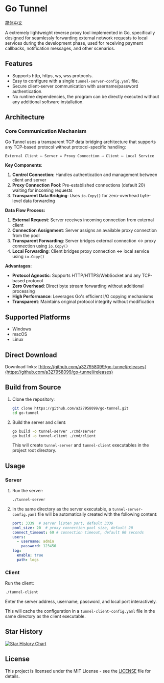 # Go Tunnel

[简体中文](README_zh.md)

A extremely lightweight reverse proxy tool implemented in Go, specifically designed for seamlessly forwarding external network requests to local services during the development phase, used for receiving payment callbacks, notification messages, and other scenarios.

## Features

- Supports http, https, ws, wss protocols.
- Easy to configure with a single `tunnel-server-config.yaml` file.
- Secure client-server communication with username/password authentication.
- No runtime dependencies, the program can be directly executed without any additional software installation.

## Architecture

### Core Communication Mechanism

Go Tunnel uses a transparent TCP data bridging architecture that supports any TCP-based protocol without protocol-specific handling:

```
External Client ↔ Server ↔ Proxy Connection ↔ Client ↔ Local Service
```

**Key Components:**

1. **Control Connection**: Handles authentication and management between client and server
2. **Proxy Connection Pool**: Pre-established connections (default 20) waiting for incoming requests
3. **Transparent Data Bridging**: Uses `io.Copy()` for zero-overhead byte-level data forwarding

**Data Flow Process:**

1. **External Request**: Server receives incoming connection from external client
2. **Connection Assignment**: Server assigns an available proxy connection from the pool
3. **Transparent Forwarding**: Server bridges external connection ↔ proxy connection using `io.Copy()`
4. **Local Forwarding**: Client bridges proxy connection ↔ local service using `io.Copy()`

**Advantages:**

- **Protocol Agnostic**: Supports HTTP/HTTPS/WebSocket and any TCP-based protocol
- **Zero Overhead**: Direct byte stream forwarding without additional processing
- **High Performance**: Leverages Go's efficient I/O copying mechanisms
- **Transparent**: Maintains original protocol integrity without modification

## Supported Platforms

- Windows
- macOS
- Linux

## Direct Download

Download links: [https://github.com/a327958099/go-tunnel/releases](https://github.com/a327958099/go-tunnel/releases)

## Build from Source

1.  Clone the repository:
    ```bash
    git clone https://github.com/a327958099/go-tunnel.git
    cd go-tunnel
    ```

2.  Build the server and client:
    ```bash
    go build -o tunnel-server ./cmd/server
    go build -o tunnel-client ./cmd/client
    ```
    This will create `tunnel-server` and `tunnel-client` executables in the project root directory.

## Usage

### Server

1.  Run the server:

    ```bash
    ./tunnel-server
    ```

2.  In the same directory as the server executable, a `tunnel-server-config.yaml` file will be automatically created with the following content:

    ```yaml
    port: 3339  # server listen port, default 3339
    pool_size: 20  # proxy connection pool size, default 20
    connect_timeout: 60 # connection timeout, default 60 seconds
    users:
      - username: admin
        password: 123456
    log:
      enable: true
      path: logs
    ```



### Client

Run the client:

```bash
./tunnel-client
```

Enter the server address, username, password, and local port interactively.

This will cache the configuration in a `tunnel-client-config.yaml` file in the same directory as the client executable.

## Star History

[![Star History Chart](https://api.star-history.com/svg?repos=a327958099/go-tunnel&type=Date)](https://www.star-history.com/#a327958099/go-tunnel&Date)

## License

This project is licensed under the MIT License - see the [LICENSE](LICENSE) file for details.
